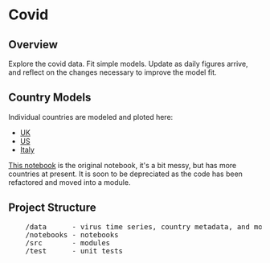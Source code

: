 # Covid
## Overview
Explore the covid data. Fit simple models. Update as daily figures arrive, and reflect on the changes necessary to improve the model fit.

## Country Models
Individual countries are modeled and ploted here:

* [UK](notebooks/uk.ipynb)
* [US](notebooks/us.ipynb)
* [Italy](notebooks/italy.ipynb)

[This notebook](notebooks/covid.ipynb) is the original notebook, it's a bit messy, but has more countries at present. It is soon to be depreciated as the code has been refactored and moved into a module.


## Project Structure

<pre>
    /data      - virus time series, country metadata, and model paramater values
    /notebooks - notebooks
    /src       - modules
    /test      - unit tests
</pre>
